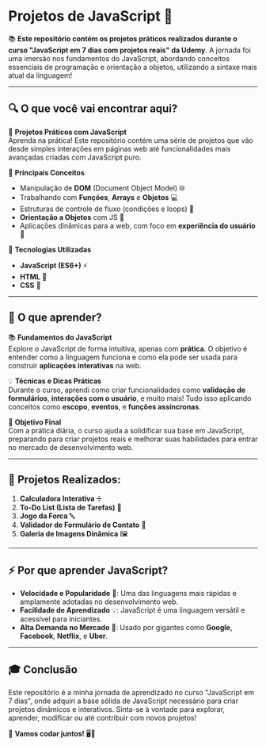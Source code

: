# **Projetos de JavaScript 🚀**

📚 **Este repositório contém os projetos práticos realizados durante o curso "JavaScript em 7 dias com projetos reais" da Udemy**. A jornada foi uma imersão nos fundamentos do JavaScript, abordando conceitos essenciais de programação e orientação a objetos, utilizando a sintaxe mais atual da linguagem!

---

## 🔍 **O que você vai encontrar aqui?**

📌 **Projetos Práticos com JavaScript**  
Aprenda na prática! Este repositório contém uma série de projetos que vão desde simples interações em páginas web até funcionalidades mais avançadas criadas com JavaScript puro.

📌 **Principais Conceitos**  
- Manipulação de **DOM** (Document Object Model) 🌐  
- Trabalhando com **Funções**, **Arrays** e **Objetos** 💻  
- Estruturas de controle de fluxo (condições e loops) 🔄  
- **Orientação a Objetos** com JS 🧩  
- Aplicações dinâmicas para a web, com foco em **experiência do usuário** 🎨

📌 **Tecnologias Utilizadas**  
- **JavaScript (ES6+)** ⚡  
- **HTML** 📄  
- **CSS** 🎨

---

## 🔧 **O que aprender?**

📚 **Fundamentos do JavaScript**  
Explore o JavaScript de forma intuitiva, apenas com **prática**. O objetivo é entender como a linguagem funciona e como ela pode ser usada para construir **aplicações interativas** na web.

💡 **Técnicas e Dicas Práticas**  
Durante o curso, aprendi como criar funcionalidades como **validação de formulários**, **interações com o usuário**, e muito mais! Tudo isso aplicando conceitos como **escopo**, **eventos**, e **funções assíncronas**.

🎯 **Objetivo Final**  
Com a prática diária, o curso ajuda a solidificar sua base em JavaScript, preparando para criar projetos reais e melhorar suas habilidades para entrar no mercado de desenvolvimento web.

---

## 📌 **Projetos Realizados:**  

1. **Calculadora Interativa** ➗  
2. **To-Do List (Lista de Tarefas)** 📝  
3. **Jogo da Forca** 🔤  
4. **Validador de Formulário de Contato** 📨  
5. **Galeria de Imagens Dinâmica** 🖼️

---

## ⚡ **Por que aprender JavaScript?**

- **Velocidade e Popularidade** 🚀: Uma das linguagens mais rápidas e amplamente adotadas no desenvolvimento web.  
- **Facilidade de Aprendizado** 💡: JavaScript é uma linguagem versátil e acessível para iniciantes.  
- **Alta Demanda no Mercado** 💼: Usado por gigantes como **Google**, **Facebook**, **Netflix**, e **Uber**.  

---

## 🎓 **Conclusão**  
Este repositório é a minha jornada de aprendizado no curso "JavaScript em 7 dias", onde adquiri a base sólida de JavaScript necessário para criar projetos dinâmicos e interativos. Sinta-se à vontade para explorar, aprender, modificar ou até contribuir com novos projetos!

🔗 **Vamos codar juntos!** 🖥️💙  

